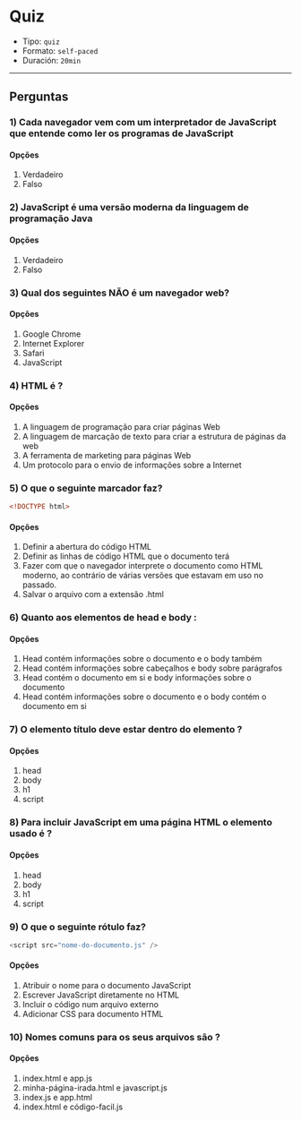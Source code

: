 # Quiz

- Tipo: `quiz`
- Formato: `self-paced`
- Duración: `20min`

---

## Perguntas

### 1) Cada navegador vem com um interpretador de JavaScript que entende como ler os programas de JavaScript

#### Opções

1. Verdadeiro
2. Falso

<solution style="display:none;">1</solution>

### 2) JavaScript é uma versão moderna da linguagem de programação Java

#### Opções

1. Verdadeiro
2. Falso

<solution style="display:none;">2</solution>

### 3) Qual dos seguintes NÃO é um navegador web?

#### Opções

1. Google Chrome
2. Internet Explorer
3. Safari
4. JavaScript

<solution style="display:none;">4</solution>

### 4) HTML é ?

#### Opções

1. A linguagem de programação para criar páginas Web
2. A linguagem de marcação de texto para criar a estrutura de páginas da web
3. A ferramenta de marketing para páginas Web
4. Um protocolo para o envio de informações sobre a Internet

<solution style="display:none;">2</solution>

### 5) O que o seguinte marcador faz?

```html
<!DOCTYPE html>
```

#### Opções

1. Definir a abertura do código HTML
2. Definir as linhas de código HTML que o documento terá
3. Fazer com que o navegador interprete o documento como HTML moderno, ao
   contrário de várias versões que estavam em uso no passado.
4. Salvar o arquivo com a extensão .html

<solution style="display:none;">3</solution>

### 6) Quanto aos elementos de head e body :

#### Opções

1. Head contém informações sobre o documento e o body também
2. Head contém informações sobre cabeçalhos e body sobre parágrafos
3. Head contém o documento em si e body informações sobre o documento
4. Head contém informações sobre o documento e o body contém o documento em si

<solution style="display:none;">4</solution>

### 7) O elemento título deve estar dentro do elemento ?

#### Opções

1. head
2. body
3. h1
4. script

<solution style="display:none;">1</solution>

### 8) Para incluir JavaScript em uma página HTML o elemento usado é ?

#### Opções

1. head
2. body
3. h1
4. script

<solution style="display:none;">4</solution>

### 9) O que o seguinte rótulo faz?

```js
<script src="nome-do-documento.js" />
```

#### Opções

1. Atribuir o nome para o documento JavaScript
2. Escrever JavaScript diretamente no HTML
3. Incluir o código num arquivo externo
4. Adicionar CSS para documento HTML

<solution style="display:none;">3</solution>

### 10) Nomes comuns para os seus arquivos são ?

#### Opções

1. index.html e app.js
2. minha-página-irada.html e javascript.js
3. index.js e app.html
4. index.html e código-facil.js

<solution style="display:none;">1</solution>
